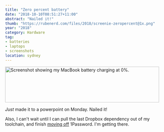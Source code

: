 ```yaml
---
title: "Zero percent battery"
date: "2018-10-10T08:51:27+11:00"
abstract: "Nailed it!"
thumb: "https://rubenerd.com/files/2018/screenie-zeropercent@1x.png"
year: "2018"
category: Hardware
tag:
- batteries
- laptops
- screenshots
location: sydney
---
```

<p><img src="https://rubenerd.com/files/2018/screenie-zeropercent@1x.png" srcset="https://rubenerd.com/files/2018/screenie-zeropercent@1x.png 1x, https://rubenerd.com/files/2018/screenie-zeropercent@2x.png 2x" alt="Screenshot showing my MacBook battery charging at 0%." style="width:500px; height:116px;" /></p>

*Just* made it to a powerpoint on Monday. Nailed it!

Also, I can't wait until I can pull the last Dropbox dependency out of my toolchain, and finish [moving off] 1Password. I'm getting there.

[moving off]: https://rubenerd.com/moving-from-1password-to-keepassxc/

